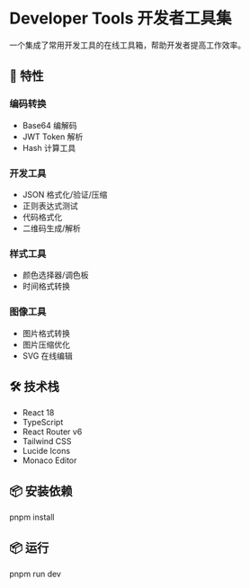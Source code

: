 # Developer Tools 开发者工具集

一个集成了常用开发工具的在线工具箱，帮助开发者提高工作效率。

## 🚀 特性

### 编码转换
- Base64 编解码
- JWT Token 解析
- Hash 计算工具

### 开发工具
- JSON 格式化/验证/压缩
- 正则表达式测试
- 代码格式化
- 二维码生成/解析

### 样式工具
- 颜色选择器/调色板
- 时间格式转换

### 图像工具
- 图片格式转换
- 图片压缩优化
- SVG 在线编辑

## 🛠️ 技术栈

- React 18
- TypeScript
- React Router v6
- Tailwind CSS
- Lucide Icons
- Monaco Editor

## 📦 安装依赖

pnpm install

## 📦 运行

pnpm run dev